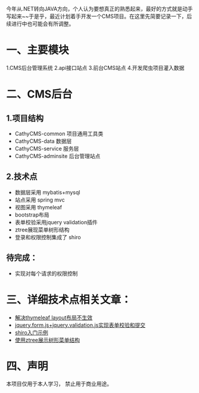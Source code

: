 今年从.NET转向JAVA方向，个人认为要想真正的熟悉起来，最好的方式就是动手写起来~~于是乎，最近计划着手开发一个CMS项目。在这里先简要记录一下，后续进行中也可能会有所调整。
# 一、主要模块
1.CMS后台管理系统
2.api接口站点
3.前台CMS站点
4.开发爬虫项目灌入数据
# 二、CMS后台
## 1.项目结构
- CathyCMS-common 项目通用工具类
- CathyCMS-data 数据层
- CathyCMS-service 服务层
- CathyCMS-adminsite 后台管理站点

## 2.技术点
- 数据层采用 mybatis+mysql
- 站点采用 spring mvc
- 视图采用 thymeleaf
- bootstrap布局
- 表单校验采用jquery validation插件
- ztree展现菜单树形结构
- 登录和权限控制集成了 shiro

## 待完成：
- 实现对每个请求的权限控制


# 三、详细技术点相关文章：
- [解决thymeleaf layout布局不生效](http://www.cnblogs.com/janes/p/7524941.html)
- [jquery.form.js+jquery.validation.js实现表单校验和提交](http://www.cnblogs.com/janes/p/7553137.html)
- [shiro入门示例](http://www.cnblogs.com/janes/p/7553198.html)
- [使用ztree展示树形菜单结构](http://www.cnblogs.com/janes/p/7567300.html)


# 四、声明
本项目仅用于本人学习， 禁止用于商业用途。





